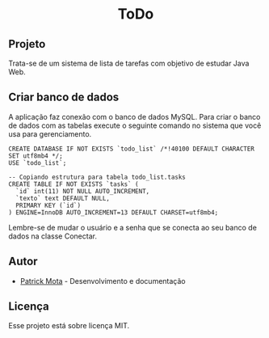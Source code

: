 <h1 align="center">ToDo</h1>

<h2>Projeto</h2>

Trata-se de um sistema de lista de tarefas com objetivo de estudar Java Web.

<h2>Criar banco de dados</h2>

A aplicação faz conexão com o banco de dados MySQL. Para criar o banco de dados com as tabelas execute o seguinte comando no sistema que você usa para gerenciamento.

```
CREATE DATABASE IF NOT EXISTS `todo_list` /*!40100 DEFAULT CHARACTER SET utf8mb4 */;
USE `todo_list`;

-- Copiando estrutura para tabela todo_list.tasks
CREATE TABLE IF NOT EXISTS `tasks` (
  `id` int(11) NOT NULL AUTO_INCREMENT,
  `texto` text DEFAULT NULL,
  PRIMARY KEY (`id`)
) ENGINE=InnoDB AUTO_INCREMENT=13 DEFAULT CHARSET=utf8mb4;

```
Lembre-se de mudar o usuário e a senha que se conecta ao seu banco de dados na classe Conectar.

<h2>Autor</h2>

* [Patrick Mota](https://github.com/Patrick-Wilker) - Desenvolvimento e documentação

<h2>Licença</h2>

Esse projeto está sobre licença MIT.
